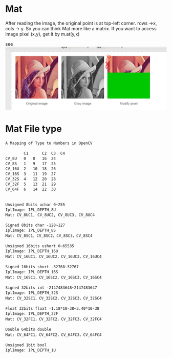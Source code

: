# Mat 

After reading the image, the original point is at top-left corner.
rows ->x,  cols -> y. So you can think Mat more like a matrix.
If you want to access image pixel (x,y),  get it by m.at<double>(y,x)

see ![image1](MatImageDirection.PNG)

# Mat File type
```
A Mapping of Type to Numbers in OpenCV

        C1   	C2	C3	C4
CV_8U	0	8	16	24
CV_8S	1	9	17	25
CV_16U	2	10	18	26
CV_16S	3	11	19	27
CV_32S	4	12	20	28
CV_32F	5	13	21	29
CV_64F	6	14	22	30


Unsigned 8bits uchar 0~255
IplImage: IPL_DEPTH_8U
Mat: CV_8UC1, CV_8UC2, CV_8UC3, CV_8UC4

Signed 8bits char -128~127
IplImage: IPL_DEPTH_8S
Mat: CV_8SC1，CV_8SC2，CV_8SC3，CV_8SC4

Unsigned 16bits ushort 0~65535
IplImage: IPL_DEPTH_16U
Mat: CV_16UC1，CV_16UC2，CV_16UC3，CV_16UC4

Signed 16bits short -32768~32767
IplImage: IPL_DEPTH_16S
Mat: CV_16SC1，CV_16SC2，CV_16SC3，CV_16SC4

Signed 32bits int -2147483648~2147483647
IplImage: IPL_DEPTH_32S
Mat: CV_32SC1，CV_32SC2，CV_32SC3，CV_32SC4

Float 32bits float -1.18*10-38~3.40*10-38 
IplImage: IPL_DEPTH_32F
Mat: CV_32FC1，CV_32FC2，CV_32FC3，CV_32FC4

Double 64bits double 
Mat: CV_64FC1，CV_64FC2，CV_64FC3，CV_64FC4

Unsigned 1bit bool
IplImage: IPL_DEPTH_1U
```
